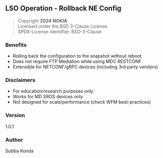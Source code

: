 ## LSO Operation - Rollback NE Config

> Copyright **2024 NOKIA**<br>
> Licensed under the BSD 3-Clause License.<br>
> SPDX-License-Identifier: BSD-3-Clause

### Benefits
- Rolling back the configuration to the snapshot without reboot
- Does not require FTP Mediation while using MDC RESTCONF
- Extensible for NETCONF/gRPC devices (including 3rd party vendors)

### Disclaimers
- For education/research purposes only
- Works for MD SROS devices only
- Not designed for scale/performance (check WFM best-practices)

### Version
1.0.1

### Author
Subba Konda